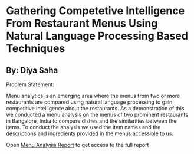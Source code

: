 # Gathering Competetive Intelligence From Restaurant Menus Using Natural Language Processing Based Techniques

By: Diya Saha
------------------------------------------------------------------------------------------------------------

Problem Statement:
  
  Menu analytics is an emerging area where the menus from two or more restaurants are compared using natural language processing to gain competitive intelligence about the restaurants. As a demonstration of this we conducted a menu analysis on the menus of two prominent restaurants in Bangalore, India to compare dishes and the similarities between the items. To conduct the analysis we used the item names and the descriptions and ingredients provided in the menus accessible to us.

Open [Menu Analysis Report](https://github.com/DiyadotSaha/Menu_Analysis/blob/main/Menu%20Analysis%20Report%20.pdf) to get access to the full report  




